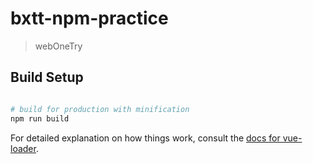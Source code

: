 # bxtt-npm-practice

> webOneTry

## Build Setup

``` bash

# build for production with minification
npm run build
```

For detailed explanation on how things work, consult the [docs for vue-loader](http://vuejs.github.io/vue-loader).
